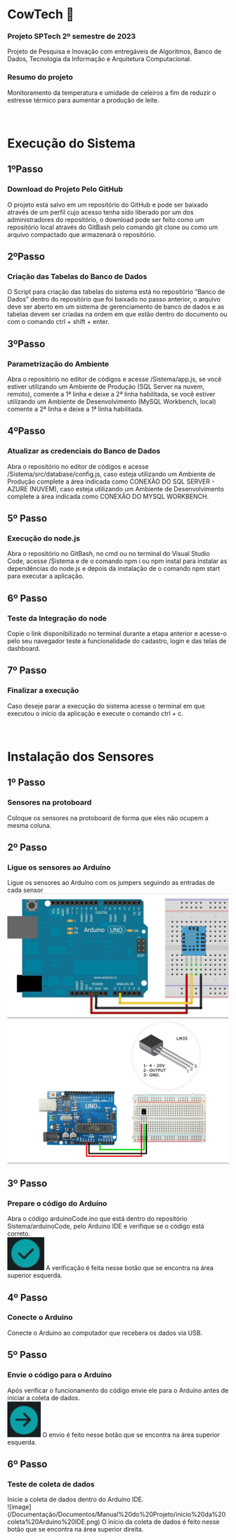 <h1>CowTech 🐄 </h1>

<h3>Projeto SPTech 2º semestre de 2023</h3>

Projeto de Pesquisa e Inovação com entregáveis de Algoritmos, Banco de Dados, Tecnologia da Informação e Arquitetura Computacional.

<h3>Resumo do projeto</h3>

Monitoramento da temperatura e umidade de celeiros a fim de reduzir o estresse térmico para aumentar a produção de leite.
<br>
<br>
<br>

<h1>Execução do Sistema</h1>

<h2>1ºPasso</h2>
<h3>Download do Projeto Pelo GitHub</h3>

O projeto está salvo em um repositório do GitHub e pode ser baixado através de um perfil cujo acesso tenha sido liberado por um dos administradores do repositório, o download pode ser feito como um repositório local através do GitBash pelo comando git clone ou como um arquivo compactado que armazenará o repositório.

<h2>2ºPasso</h2>
<h3>Criação das Tabelas do Banco de Dados</h3>

O Script para criação das tabelas do sistema está no repositório “Banco de Dados” dentro do repositório que foi baixado no passo anterior, o arquivo deve ser aberto em um sistema de gerenciamento de banco de dados e as tabelas devem ser criadas na ordem em que estão dentro do documento ou com o comando ctrl + shift + enter.

<h2>3ºPasso</h2>
<h3>Parametrização do Ambiente</h3>

Abra o repositório no editor de códigos e acesse /Sistema/app.js, se você estiver utilizando um Ambiente de Produção (SQL Server na nuvem, remoto), comente a 1ª linha e deixe a 2ª linha habilitada, se você estiver utilizando um Ambiente de Desenvolvimento (MySQL Workbench, local) comente a 2ª linha e deixe a 1ª linha habilitada.

<h2>4ºPasso</h2>
<h3>Atualizar as credenciais do Banco de Dados</h3>

Abra o repositório no editor de códigos e acesse /Sistema/src/database/config.js, caso esteja utilizando um Ambiente de Produção complete a área indicada como CONEXÃO DO SQL SERVER - AZURE (NUVEM), caso esteja utilizando um Ambiente de Desenvolvimento complete a área indicada como CONEXÃO DO MYSQL WORKBENCH.

<h2>5º Passo</h2>
<h3>Execução do node.js</h3>

Abra o repositório no GitBash, no cmd ou no terminal do Visual Studio Code, acesse /Sistema e de o comando npm i ou npm instal para instalar as dependências do node.js e depois da instalação de o comando npm start para executar a aplicação.

<h2>6º Passo</h2>
<h3>Teste da Integração do node</h3>

Copie o link disponibilizado no terminal durante a etapa anterior e acesse-o pelo seu navegador teste a funcionalidade do cadastro, login e das telas de dashboard.

<h2>7º Passo</h2>
<h3>Finalizar a execução</h3>
Caso deseje parar a execução do sistema acesse o terminal em que executou o início da aplicação e execute o comando ctrl + c.
<br>
<br>
<br>

<h1>Instalação dos Sensores</h1>

<h2>1º Passo</h2>
<h3>Sensores na protoboard</h3>

Coloque os sensores na protoboard de forma que eles não ocupem a mesma coluna.

<h2>2º Passo</h2>
<h3>Ligue os sensores ao Arduíno</h3>

Ligue os sensores ao Arduíno com os jumpers seguindo as entradas de cada sensor
![image](/Documentação/Documentos/Manual%20do%20Projeto/DHT11.png)
![image](/Documentação/Documentos/Manual%20do%20Projeto/LM35.png)
<br>
<h2>3º Passo</h2>
<h3>Prepare o código do Arduíno</h3>

Abra o código arduinoCode.ino que está dentro do repositório Sistema/arduinoCode, pelo Arduino IDE e verifique se o código está correto.<br>
![image](/Documentação/Documentos/Manual%20do%20Projeto/verificação%20Arduino%20IDE.png)
A verificação é feita nesse botão que se encontra na área superior esquerda.

<h2>4º Passo</h2>
<h3>Conecte o Arduino</h3>

Conecte o Arduino ao computador que recebera os dados via USB.

<h2>5º Passo</h2>
<h3>Envie o código para o Arduíno</h3>

Após verificar o funcionamento do código envie ele para o Arduíno antes de iniciar a coleta de dados.<br>
![image](/Documentação/Documentos/Manual%20do%20Projeto/envio%20Arduino%20IDE.png)
O envio é feito nesse botão que se encontra na área superior esquerda.

<h2>6º Passo</h2>
<h3>Teste de coleta de dados</h3>
Inicie a coleta de dados dentro do Arduino IDE.<br>
![image](/Documentação/Documentos/Manual%20do%20Projeto/inicio%20da%20coleta%20Arduino%20IDE.png)
O início da coleta de dados é feito nesse botão que se encontra na área superior direita.
